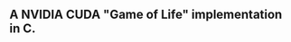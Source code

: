 A NVIDIA <b>CUDA</b> "Game of Life" implementation in C.
--------------------------------------------------------
